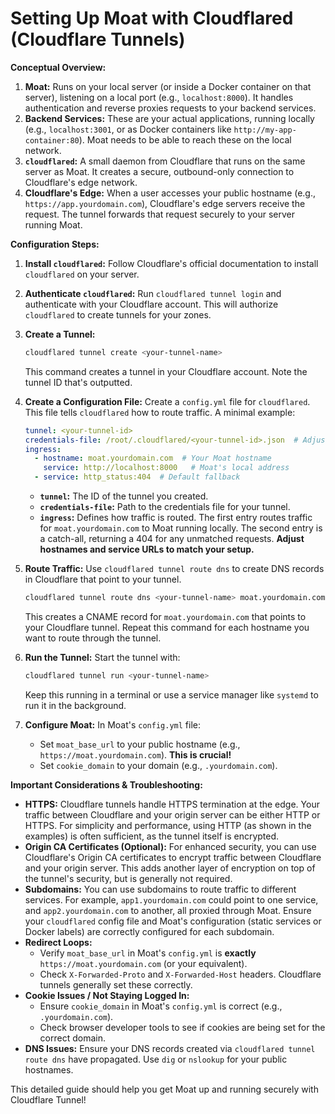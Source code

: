 # Setting Up Moat with Cloudflared (Cloudflare Tunnels)

**Conceptual Overview:**

1.  **Moat:** Runs on your local server (or inside a Docker container on that server), listening on a local port (e.g., `localhost:8000`). It handles authentication and reverse proxies requests to your backend services.
2.  **Backend Services:** These are your actual applications, running locally (e.g., `localhost:3001`, or as Docker containers like `http://my-app-container:80`). Moat needs to be able to reach these on the local network.
3.  **`cloudflared`:** A small daemon from Cloudflare that runs on the same server as Moat. It creates a secure, outbound-only connection to Cloudflare's edge network.
4.  **Cloudflare's Edge:** When a user accesses your public hostname (e.g., `https://app.yourdomain.com`), Cloudflare's edge servers receive the request.  The tunnel forwards that request securely to your server running Moat.

**Configuration Steps:**

1.  **Install `cloudflared`:** Follow Cloudflare's official documentation to install `cloudflared` on your server.

2.  **Authenticate `cloudflared`:** Run `cloudflared tunnel login` and authenticate with your Cloudflare account. This will authorize `cloudflared` to create tunnels for your zones.

3.  **Create a Tunnel:**
    ```bash
    cloudflared tunnel create <your-tunnel-name>
    ```
    This command creates a tunnel in your Cloudflare account. Note the tunnel ID that's outputted.

4.  **Create a Configuration File:** Create a `config.yml` file for `cloudflared`. This file tells `cloudflared` how to route traffic.  A minimal example:
    ```yaml
    tunnel: <your-tunnel-id>
    credentials-file: /root/.cloudflared/<your-tunnel-id>.json  # Adjust path
    ingress:
      - hostname: moat.yourdomain.com  # Your Moat hostname
        service: http://localhost:8000   # Moat's local address
      - service: http_status:404  # Default fallback
    ```
    *   **`tunnel`:**  The ID of the tunnel you created.
    *   **`credentials-file`:** Path to the credentials file for your tunnel.
    *   **`ingress`:** Defines how traffic is routed.  The first entry routes traffic for `moat.yourdomain.com` to Moat running locally.  The second entry is a catch-all, returning a 404 for any unmatched requests.  **Adjust hostnames and service URLs to match your setup.**

5.  **Route Traffic:** Use `cloudflared tunnel route dns` to create DNS records in Cloudflare that point to your tunnel.
    ```bash
    cloudflared tunnel route dns <your-tunnel-name> moat.yourdomain.com
    ```
    This creates a CNAME record for `moat.yourdomain.com` that points to your Cloudflare tunnel.  Repeat this command for each hostname you want to route through the tunnel.

6.  **Run the Tunnel:** Start the tunnel with:
    ```bash
    cloudflared tunnel run <your-tunnel-name>
    ```
    Keep this running in a terminal or use a service manager like `systemd` to run it in the background.

7.  **Configure Moat:** In Moat's `config.yml` file:
    *   Set `moat_base_url` to your public hostname (e.g., `https://moat.yourdomain.com`). **This is crucial!**
    *   Set `cookie_domain` to your domain (e.g., `.yourdomain.com`).

**Important Considerations & Troubleshooting:**

*   **HTTPS:** Cloudflare tunnels handle HTTPS termination at the edge. Your traffic between Cloudflare and your origin server can be either HTTP or HTTPS. For simplicity and performance, using HTTP (as shown in the examples) is often sufficient, as the tunnel itself is encrypted.
*   **Origin CA Certificates (Optional):** For enhanced security, you can use Cloudflare's Origin CA certificates to encrypt traffic between Cloudflare and your origin server. This adds another layer of encryption on top of the tunnel's security, but is generally not required.
*   **Subdomains:** You can use subdomains to route traffic to different services. For example, `app1.yourdomain.com` could point to one service, and `app2.yourdomain.com` to another, all proxied through Moat. Ensure your `cloudflared` config file and Moat's configuration (static services or Docker labels) are correctly configured for each subdomain.
*   **Redirect Loops:**
    *   Verify `moat_base_url` in Moat's `config.yml` is **exactly** `https://moat.yourdomain.com` (or your equivalent).
    *   Check `X-Forwarded-Proto` and `X-Forwarded-Host` headers. Cloudflare tunnels generally set these correctly.
*   **Cookie Issues / Not Staying Logged In:**
    *   Ensure `cookie_domain` in Moat's `config.yml` is correct (e.g., `.yourdomain.com`).
    *   Check browser developer tools to see if cookies are being set for the correct domain.
*   **DNS Issues:** Ensure your DNS records created via `cloudflared tunnel route dns` have propagated. Use `dig` or `nslookup` for your public hostnames.

This detailed guide should help you get Moat up and running securely with Cloudflare Tunnel!